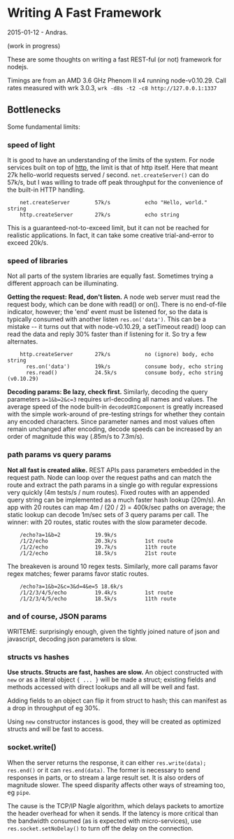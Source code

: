 Writing A Fast Framework
========================

2015-01-12 - Andras.

(work in progress)

These are some thoughts on writing a fast REST-ful (or not) framework for
nodejs.

Timings are from an AMD 3.6 GHz Phenom II x4 running node-v0.10.29.
Call rates measured with wrk 3.0.3, `wrk -d8s -t2 -c8 http://127.0.0.1:1337`

Bottlenecks
-----------

Some fundamental limits:

### speed of light

It is good to have an understanding of the limits of the system.  For node
services built on top of [http](https://www.nodejs.org/api/http.html), the
limit is that of http itself.  Here that meant 27k hello-world requests served
/ second.  `net.createServer()` can do 57k/s, but I was willing to trade off
peak throughput for the convenience of the built-in HTTP handling.

        net.createServer        57k/s           echo "Hello, world." string
        http.createServer       27k/s           echo string

This is a guaranteed-not-to-exceed limit, but it can not be reached for
realistic applications.  In fact, it can take some creative trial-and-error to
exceed 20k/s.

### speed of libraries

Not all parts of the system libraries are equally fast.  Sometimes trying a
different approach can be illuminating.

**Getting the request:  Read, don't listen.**
A node web server must read the request body, which can be
done with read() or on().  There is no end-of-file indicator, however; the 'end'
event must be listened for, so the data is typically consumed with another
listen `res.on('data')`.  This can be a mistake -- it turns out that with
node-v0.10.29, a setTimeout read() loop can read the data and reply 30% faster
than if listening for it.  So try a few alternates.

        http.createServer       27k/s           no (ignore) body, echo string
          res.on('data')        19k/s           consume body, echo string
          res.read()            24.5k/s         consume body, echo string (v0.10.29)

**Decoding params: Be lazy, check first.**
Similarly, decoding the query parameters `a=1&b=2&c=3`
requires url-decoding all names and values.  The average speed of the node
built-in `decodeURIComponent` is greatly increased with the simple work-around
of pre-testing strings for whether they contain any encoded characters.  Since
parameter names and most values often remain unchanged after encoding, decode
speeds can be increased by an order of magnitude this way (.85m/s to 7.3m/s).

### path params vs query params

**Not all fast is created alike.**  REST APIs pass parameters embedded in the
request path.  Node can loop over the request paths and can match the route
and extract the path params in a single go with regular expressions very
quickly (4m tests/s / num routes).  Fixed routes with an appended query string
can be implemented as a much faster hash lookup (20m/s).  An app with 20
routes can map 4m / (20 / 2) = 400k/sec paths on average; the static lookup
can decode 1m/sec sets of 3 query params per call.  The winner: with 20 routes,
static routes with the slow parameter decode.

        /echo?a=1&b=2           19.9k/s
        /1/2/echo               20.3k/s         1st route
        /1/2/echo               19.7k/s         11th route
        /1/2/echo               18.5k/s         21st route

The breakeven is around 10 regex tests.  Similarly, more call params favor
regex matches; fewer params favor static routes.

        /echo?a=1&b=2&c=3&d=4&e=5 18.6k/s
        /1/2/3/4/5/echo         19.4k/s         1st route
        /1/2/3/4/5/echo         18.5k/s         11th route

### and of course, JSON params

WRITEME: surprisingly enough, given the tightly joined nature of json and
javascript, decoding json parameters is slow.

### structs vs hashes

**Use structs.  Structs are fast, hashes are slow.**
An object constructed with `new` or as a
literal object `{ ... }` will be made a struct; existing fields and methods
accessed with direct lookups and all will be well and fast.

Adding fields to an object can flip it from struct to hash; this can manifest as
a drop in throughput of eg 30%.

Using `new` constructor instances is good, they will be created as optimized
structs and will be fast to access.

### socket.write()

When the server returns the response, it can either `res.write(data);
res.end()` or it can `res.end(data)`.  The former is necessary to send
responses in parts, or to stream a large result set.  It is also orders of
magnitude slower.  The speed disparity affects other ways of streaming too, eg
`pipe`.

The cause is the TCP/IP Nagle algorithm, which delays packets to amortize the
header overhead for when it sends.  If the latency is more critical than the
bandwidth consumed (as is expected with micro-services), use
`res.socket.setNoDelay()` to turn off the delay on the connection.

